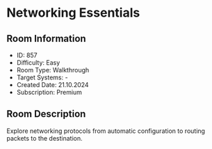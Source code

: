 ﻿# Networking Essentials

## Room Information
- ID: 857
- Difficulty: Easy
- Room Type: Walkthrough
- Target Systems: -
- Created Date: 21.10.2024
- Subscription: Premium

## Room Description
Explore networking protocols from automatic configuration to routing packets to the destination.
